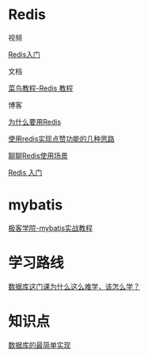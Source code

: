 # Redis

视频

[Redis入门](https://www.imooc.com/learn/839)

文档

[菜鸟教程-Redis 教程](https://www.runoob.com/redis/redis-tutorial.html)

博客

[为什么要用Redis](https://juejin.im/post/5b516dc75188251af363492d)

[使用redis实现点赞功能的几种思路](https://www.jianshu.com/p/2ab76d5bde71)

[聊聊Redis使用场景](https://juejin.im/post/58330053570c350059e0bb08)

[Redis 入门](https://juejin.im/post/5b4dd82ee51d451925629622)

# mybatis

[极客学院-mybatis实战教程](http://wiki.jikexueyuan.com/project/mybatis-in-action/)

# 学习路线

[数据库这门课为什么这么难学，该怎么学？](https://www.zhihu.com/question/26788013/answer/369020456)

# 知识点

[数据库的最简单实现](http://www.ruanyifeng.com/blog/2014/07/database_implementation.html)